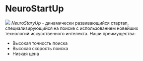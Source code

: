 # NeuroStartUp
![](https://netology-code.github.io/git-homeworks/introduction/assets/logo.png)
*NeuroStaryUp* - динамически развивающийся стартап, специализирующийся на поиске с использованием новейших технологий искусственного интелекта.
Наши преимущества:
* Высокая точность поиска
* Высокая скорость поиска
* Низкая цена